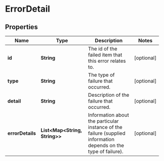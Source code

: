 

# ErrorDetail


## Properties

Name | Type | Description | Notes
------------ | ------------- | ------------- | -------------
**id** | **String** | The id of the failed item that this error relates to. |  [optional]
**type** | **String** | The type of failure that occurred. |  [optional]
**detail** | **String** | Description of the failure that occurred. |  [optional]
**errorDetails** | **List&lt;Map&lt;String, String&gt;&gt;** | Information about the particular instance of the failure (supplied information depends on the type of failure). |  [optional]



